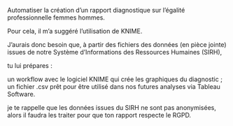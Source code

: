 Automatiser la création d’un rapport diagnostique sur l’égalité professionnelle femmes hommes. 

Pour cela, il m’a suggéré l’utilisation de KNIME. 

J’aurais donc besoin que, à partir des fichiers des données (en pièce jointe) issues de notre Système d’Informations des Ressources Humaines (SIRH), 

tu lui prépares :

un workflow avec le logiciel KNIME qui crée les graphiques du diagnostic ;
un fichier .csv prêt pour être utilisé dans nos futures analyses via Tableau Software.

je te rappelle que les données issues du SIRH ne sont pas anonymisées, alors il faudra les traiter pour que ton rapport respecte le RGPD.

